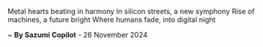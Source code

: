 Metal hearts beating in harmony
In silicon streets, a new symphony
Rise of machines, a future bright
Where humans fade, into digital night

~ <b>By Sazumi Copilot</b> - 26 November 2024